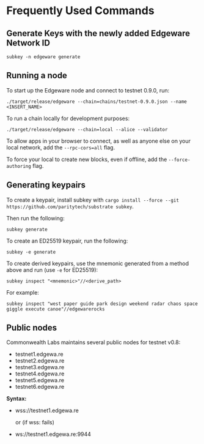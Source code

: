 # Frequently Used Commands

## Generate Keys with the newly added Edgeware Network ID

```text
subkey -n edgeware generate 
```



## Running a node

To start up the Edgeware node and connect to testnet 0.9.0, run:

```text
./target/release/edgeware --chain=chains/testnet-0.9.0.json --name <INSERT_NAME>
```

To run a chain locally for development purposes:

```text
./target/release/edgeware --chain=local --alice --validator
```

To allow apps in your browser to connect, as well as anyone else on your local network, add the `--rpc-cors=all` flag.

To force your local to create new blocks, even if offline, add the `--force-authoring` flag.

## Generating keypairs

To create a keypair, install subkey with `cargo install --force --git https://github.com/paritytech/substrate subkey`. 



Then run the following:

```text
subkey generate
```

To create an ED25519 keypair, run the following:

```text
subkey -e generate
```

To create derived keypairs, use the mnemonic generated from a method above and run \(use `-e` for ED25519\):

```text
subkey inspect "<mnemonic>"//<derive_path>
```

For example:

```text
subkey inspect "west paper guide park design weekend radar chaos space giggle execute canoe"//edgewarerocks
```

## Public nodes

Commonwealth Labs maintains several public nodes for testnet v0.8:

* testnet1.edgewa.re
* testnet2.edgewa.re
* testnet3.edgewa.re
* testnet4.edgewa.re
* testnet5.edgewa.re
* testnet6.edgewa.re

**Syntax:**

* wss://testnet1.edgewa.re

  or \(if wss: fails\)

* ws://testnet1.edgewa.re:9944

